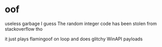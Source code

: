 # oof
useless garbage I guess
The random integer code has been stolen from stackoverflow tho

it just plays flamingoof on loop and does glitchy WinAPI payloads

